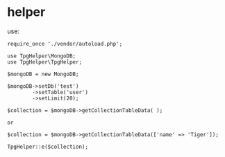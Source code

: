 # helper

use:

    require_once './vendor/autoload.php';
    
    use TpgHelper\MongoDB;
    use TpgHelper\TpgHelper;

    $mongoDB = new MongoDB;

    $mongoDB->setDb('test')
            ->setTable('user')
            ->setLimit(20);

    $collection = $mongoDB->getCollectionTableData( );

    or

    $collection = $mongoDB->getCollectionTableData(['name' => 'Tiger']);

    TpgHelper::e($collection);
